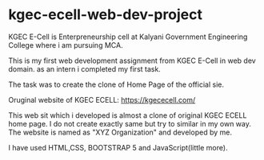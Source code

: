 # kgec-ecell-web-dev-project

KGEC E-Cell is Enterpreneurship cell at Kalyani Government Engineering College where i am pursuing MCA.

This is my first web development assignment from KGEC E-Cell in web dev domain.
as an intern i completed my first task.

The task was to create the clone of Home Page of the official sie.

Oruginal website of KGEC ECELL: https://kgececell.com/

This web sit which i developed is almost a clone of original KGEC ECELL home page. I do not create exactly same but try to similar in my own way. The website is named as "XYZ Organization"  and developed by me. 

I have used HTML,CSS, BOOTSTRAP 5 and JavaScript(little more).
